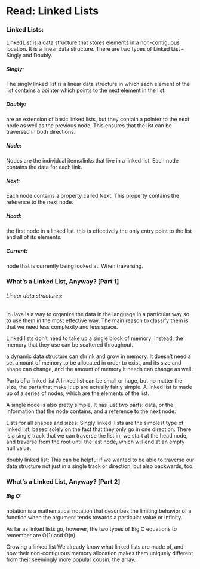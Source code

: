 # Read: Linked Lists

### Linked Lists:
 LinkedList is a data structure that stores elements in a non-contiguous location. It is a linear data structure.
 There are two types of Linked List - Singly and Doubly. 

 ##### Singly: 
 The singly linked list is a linear data structure in which each element of the list contains a pointer which points to the next element in the list.

 ##### Doubly:
 are an extension of basic linked lists, but they contain a pointer to the next node as well as the previous node. This ensures that the list can be traversed in both directions.

 ##### Node:
 Nodes are the individual items/links that live in a linked list. Each node contains the data for each link.

 ##### Next:
 Each node contains a property called Next. This property contains the reference to the next node.

 ##### Head:
 the first node in a linked list.
 this is effectively the only entry point to the list and all of its elements.
 ##### Current:
 node that is currently being looked at. When traversing.


 ### What’s a Linked List, Anyway? [Part 1]

###### Linear data structures:
in Java is a way to organize the data in the language in a particular way so to use them in the most effective way. The main reason to classify them is that we need less complexity and less space.

Linked lists don’t need to take up a single block of memory; instead, the memory that they use can be scattered throughout.

 a dynamic data structure can shrink and grow in memory. It doesn’t need a set amount of memory to be allocated in order to exist, and its size and shape can change, and the amount of memory it needs can change as well.

 Parts of a linked list
A linked list can be small or huge, but no matter the size, the parts that make it up are actually fairly simple. A linked list is made up of a series of nodes, which are the elements of the list.

A single node is also pretty simple. It has just two parts: data, or the information that the node contains, and a reference to the next node.

Lists for all shapes and sizes:
Singly linked:
 lists are the simplest type of linked list, based solely on the fact that they only go in one direction. There is a single track that we can traverse the list in; we start at the head node, and traverse from the root until the last node, which will end at an empty null value.

doubly linked list: This can be helpful if we wanted to be able to traverse our data structure not just in a single track or direction, but also backwards, too.

### What’s a Linked List, Anyway? [Part 2]

##### Big O:
 notation is a mathematical notation that describes the limiting behavior of a function when the argument tends towards a particular value or infinity.

 As far as linked lists go, however, the two types of Big O equations to remember are O(1) and O(n).

 Growing a linked list
We already know what linked lists are made of, and how their non-contiguous memory allocation makes them uniquely different from their seemingly more popular cousin, the array.